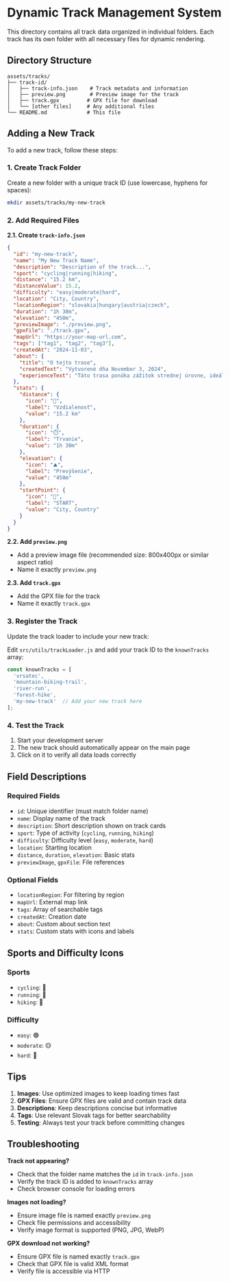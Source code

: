 # Dynamic Track Management System

This directory contains all track data organized in individual folders. Each track has its own folder with all necessary files for dynamic rendering.

## Directory Structure

```
assets/tracks/
├── track-id/
│   ├── track-info.json    # Track metadata and information
│   ├── preview.png        # Preview image for the track
│   ├── track.gpx         # GPX file for download
│   └── [other files]     # Any additional files
└── README.md             # This file
```

## Adding a New Track

To add a new track, follow these steps:

### 1. Create Track Folder
Create a new folder with a unique track ID (use lowercase, hyphens for spaces):
```bash
mkdir assets/tracks/my-new-track
```

### 2. Add Required Files

**2.1. Create `track-info.json`**
```json
{
  "id": "my-new-track",
  "name": "My New Track Name",
  "description": "Description of the track...",
  "sport": "cycling|running|hiking",
  "distance": "15.2 km",
  "distanceValue": 15.2,
  "difficulty": "easy|moderate|hard",
  "location": "City, Country",
  "locationRegion": "slovakia|hungary|austria|czech",
  "duration": "1h 30m",
  "elevation": "450m",
  "previewImage": "./preview.png",
  "gpxFile": "./track.gpx",
  "mapUrl": "https://your-map-url.com",
  "tags": ["tag1", "tag2", "tag3"],
  "createdAt": "2024-11-03",
  "about": {
    "title": "O tejto trase",
    "createdText": "Vytvorené dňa November 3, 2024",
    "experienceText": "Táto trasa ponúka zážitok strednej úrovne, ideálny pre nadšencov cyklistiky."
  },
  "stats": {
    "distance": {
      "icon": "📏",
      "label": "Vzdialenosť",
      "value": "15.2 km"
    },
    "duration": {
      "icon": "⏱️",
      "label": "Trvanie",
      "value": "1h 30m"
    },
    "elevation": {
      "icon": "⛰️",
      "label": "Prevýšenie",
      "value": "450m"
    },
    "startPoint": {
      "icon": "📍",
      "label": "START",
      "value": "City, Country"
    }
  }
}
```

**2.2. Add `preview.png`**
- Add a preview image file (recommended size: 800x400px or similar aspect ratio)
- Name it exactly `preview.png`

**2.3. Add `track.gpx`**
- Add the GPX file for the track
- Name it exactly `track.gpx`

### 3. Register the Track

Update the track loader to include your new track:

Edit `src/utils/trackLoader.js` and add your track ID to the `knownTracks` array:
```javascript
const knownTracks = [
  'vrsatec',
  'mountain-biking-trail', 
  'river-run',
  'forest-hike',
  'my-new-track'  // Add your new track here
];
```

### 4. Test the Track

1. Start your development server
2. The new track should automatically appear on the main page
3. Click on it to verify all data loads correctly

## Field Descriptions

### Required Fields
- `id`: Unique identifier (must match folder name)
- `name`: Display name of the track
- `description`: Short description shown on track cards
- `sport`: Type of activity (`cycling`, `running`, `hiking`)
- `difficulty`: Difficulty level (`easy`, `moderate`, `hard`)
- `location`: Starting location
- `distance`, `duration`, `elevation`: Basic stats
- `previewImage`, `gpxFile`: File references

### Optional Fields
- `locationRegion`: For filtering by region
- `mapUrl`: External map link
- `tags`: Array of searchable tags
- `createdAt`: Creation date
- `about`: Custom about section text
- `stats`: Custom stats with icons and labels

## Sports and Difficulty Icons

### Sports
- `cycling`: 🚴
- `running`: 🏃
- `hiking`: 🥾

### Difficulty
- `easy`: 🟢
- `moderate`: 🟡
- `hard`: 🔴

## Tips

1. **Images**: Use optimized images to keep loading times fast
2. **GPX Files**: Ensure GPX files are valid and contain track data
3. **Descriptions**: Keep descriptions concise but informative
4. **Tags**: Use relevant Slovak tags for better searchability
5. **Testing**: Always test your track before committing changes

## Troubleshooting

**Track not appearing?**
- Check that the folder name matches the `id` in `track-info.json`
- Verify the track ID is added to `knownTracks` array
- Check browser console for loading errors

**Images not loading?**
- Ensure image file is named exactly `preview.png`
- Check file permissions and accessibility
- Verify image format is supported (PNG, JPG, WebP)

**GPX download not working?**
- Ensure GPX file is named exactly `track.gpx`
- Check that GPX file is valid XML format
- Verify file is accessible via HTTP
